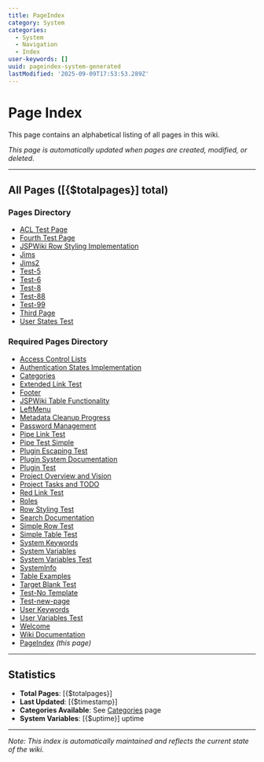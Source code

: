 ```yaml
---
title: PageIndex
category: System
categories:
  - System
  - Navigation
  - Index
user-keywords: []
uuid: pageindex-system-generated
lastModified: '2025-09-09T17:53:53.289Z'
---
```

# Page Index

This page contains an alphabetical listing of all pages in this wiki.

*This page is automatically updated when pages are created, modified, or deleted.*

---

## All Pages ([{$totalpages}] total)

### Pages Directory

- [ACL Test Page](../pages/ACL%20Test%20Page)
- [Fourth Test Page](../pages/Fourth%20Test%20Page)
- [JSPWiki Row Styling Implementation](../pages/JSPWiki%20Row%20Styling%20Implementation)
- [Jims](../pages/Jims)
- [Jims2](../pages/Jims2)
- [Test-5](../pages/Test-5)
- [Test-6](../pages/Test-6)
- [Test-8](../pages/Test-8)
- [Test-88](../pages/Test-88)
- [Test-99](../pages/Test-99)
- [Third Page](../pages/Third%20Page)
- [User States Test](../pages/User%20States%20Test)

### Required Pages Directory

- [Access Control Lists](Access%20Control%20Lists)
- [Authentication States Implementation](Authentication%20States%20Implementation)
- [Categories](Categories)
- [Extended Link Test](Extended%20Link%20Test)
- [Footer](Footer)
- [JSPWiki Table Functionality](JSPWiki%20Table%20Functionality)
- [LeftMenu](LeftMenu)
- [Metadata Cleanup Progress](Metadata%20Cleanup%20Progress)
- [Password Management](Password%20Management)
- [Pipe Link Test](Pipe%20Link%20Test)
- [Pipe Test Simple](Pipe%20Test%20Simple)
- [Plugin Escaping Test](Plugin%20Escaping%20Test)
- [Plugin System Documentation](Plugin%20System%20Documentation)
- [Plugin Test](Plugin%20Test)
- [Project Overview and Vision](Project%20Overview%20and%20Vision)
- [Project Tasks and TODO](Project%20Tasks%20and%20TODO)
- [Red Link Test](Red%20Link%20Test)
- [Roles](Roles)
- [Row Styling Test](Row%20Styling%20Test)
- [Search Documentation](Search%20Documentation)
- [Simple Row Test](Simple%20Row%20Test)
- [Simple Table Test](Simple%20Table%20Test)
- [System Keywords](System%20Keywords)
- [System Variables](System%20Variables)
- [System Variables Test](System%20Variables%20Test)
- [SystemInfo](SystemInfo)
- [Table Examples](Table%20Examples)
- [Target Blank Test](Target%20Blank%20Test)
- [Test-No Template](Test-No%20Template)
- [Test-new-page](Test-new-page)
- [User Keywords](User%20Keywords)
- [User Variables Test](User%20Variables%20Test)
- [Welcome](Welcome)
- [Wiki Documentation](Wiki%20Documentation)
- [PageIndex](PageIndex) *(this page)*

---

## Statistics

- **Total Pages**: [{$totalpages}]
- **Last Updated**: [{$timestamp}]
- **Categories Available**: See [Categories](Categories) page
- **System Variables**: [{$uptime}] uptime

---

*Note: This index is automatically maintained and reflects the current state of the wiki.*
